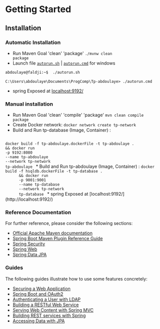 # Getting Started
## Installation

### Automatic Installation
* Run Maven Goal 'clean' 'package' <code>./mvnw clean package</code>
*  Launch file <code>[autorun.sh](autorun.sh)</code> | <code>[autorun.cmd](autorun.cmd)</code> for windows
```bash
abdoulaye@faldji:~$  ./autorun.sh 
```
```console
C:\Users\abdoulaye\Documents\ProgComp\Tp-abdoulaye> ./autorun.cmd
```
* spring Exposed at [localhost:9192/](http://localhost:9192/)

### Manual installation
* Run Maven Goal 'clean' 'compile' 'package' <code>mvn clean compile package</code>
* Create Docker network: <code>docker network create tp-network </code>
* Build and Run tp-database (Image, Container) : 
<code> 
docker build -f tp-abdoulaye.dockerFile -t tp-abdoulaye .
&& docker run
-p 9192:8080
--name tp-abdoulaye
--network tp-network
tp-abdoulaye </code>
* Build and Run tp-abdoulaye (Image, Container) : 
<code>docker build -f hsqldb.dockerFile -t tp-database .
      && docker run
      -p 9001:9001
      --name tp-database
      --network tp-network
      tp-database </code>
* spring Exposed at [localhost:9192/](http://localhost:9192/)

### Reference Documentation
For further reference, please consider the following sections:

* [Official Apache Maven documentation](https://maven.apache.org/guides/index.html)
* [Spring Boot Maven Plugin Reference Guide](https://docs.spring.io/spring-boot/docs/2.2.1.BUILD-SNAPSHOT/maven-plugin/)
* [Spring Security](https://docs.spring.io/spring-boot/docs/2.2.0.RELEASE/reference/htmlsingle/#boot-features-security)
* [Spring Web](https://docs.spring.io/spring-boot/docs/2.2.0.RELEASE/reference/htmlsingle/#boot-features-developing-web-applications)
* [Spring Data JPA](https://docs.spring.io/spring-boot/docs/2.2.0.RELEASE/reference/htmlsingle/#boot-features-jpa-and-spring-data)

### Guides
The following guides illustrate how to use some features concretely:

* [Securing a Web Application](https://spring.io/guides/gs/securing-web/)
* [Spring Boot and OAuth2](https://spring.io/guides/tutorials/spring-boot-oauth2/)
* [Authenticating a User with LDAP](https://spring.io/guides/gs/authenticating-ldap/)
* [Building a RESTful Web Service](https://spring.io/guides/gs/rest-service/)
* [Serving Web Content with Spring MVC](https://spring.io/guides/gs/serving-web-content/)
* [Building REST services with Spring](https://spring.io/guides/tutorials/bookmarks/)
* [Accessing Data with JPA](https://spring.io/guides/gs/accessing-data-jpa/)

